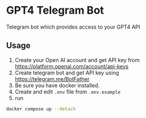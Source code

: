 # GPT4 Telegram Bot
Telegram bot which provides access to your GPT4 API

## Usage

1. Create your Open AI account and get API key from https://platform.openai.com/account/api-keys
2. Create telegram bot and get API key using https://telegram.me/BotFather
3. Be sure you have docker installed.
4. Create and edit `.env` file from `.env.example`
5. run
  ```bash
  docker compose up --detach
  ```

